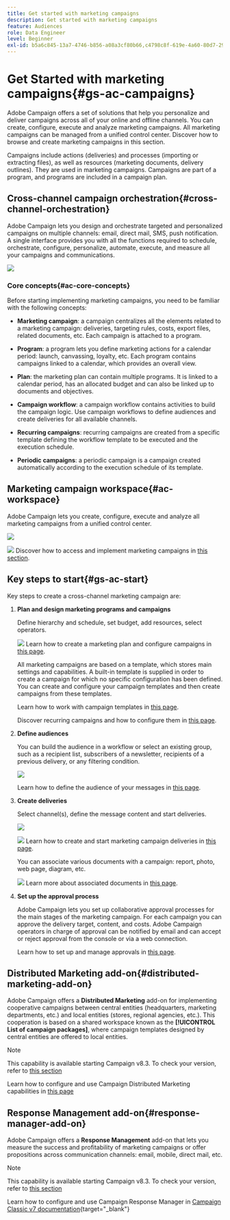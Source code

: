 ```yaml
---
title: Get started with marketing campaigns
description: Get started with marketing campaigns
feature: Audiences
role: Data Engineer
level: Beginner
exl-id: b5a6c845-13a7-4746-b856-a08a3cf80b66,c4798c8f-619e-4a60-80d7-29b9e4c61168
---
```

# Get Started with marketing campaigns{#gs-ac-campaigns}

Adobe Campaign offers a set of solutions that help you personalize and deliver campaigns across all of your online and offline channels. You can create, configure, execute and analyze marketing campaigns. All marketing campaigns can be managed from a unified control center. Discover how to browse and create marketing campaigns in this section.

Campaigns include actions (deliveries) and processes (importing or extracting files), as well as resources (marketing documents, delivery outlines). They are used in marketing campaigns. Campaigns are part of a program, and programs are included in a campaign plan.

## Cross-channel campaign orchestration{#cross-channel-orchestration}

Adobe Campaign lets you design and orchestrate targeted and personalized campaigns on multiple channels: email, direct mail, SMS, push notification. A single interface provides you with all the functions required to schedule, orchestrate, configure, personalize, automate, execute, and measure all your campaigns and communications.

![](assets/campaign-tab.png) 

### Core concepts{#ac-core-concepts}

Before starting implementing marketing campaigns, you need to be familiar with the following concepts:

* **Marketing campaign**: a campaign centralizes all the elements related to a marketing campaign: deliveries, targeting rules, costs, export files, related documents, etc. Each campaign is attached to a program.

* **Program**: a program lets you define marketing actions for a calendar period: launch, canvassing, loyalty, etc. Each program contains campaigns linked to a calendar, which provides an overall view.

* **Plan**: the marketing plan can contain multiple programs. It is linked to a calendar period, has an allocated budget and can also be linked up to documents and objectives.

* **Campaign workflow**: a campaign workflow contains activities to build the campaign logic. Use campaign workflows to define audiences and create deliveries for all available channels.

* **Recurring campaigns**: recurring campaigns are created from a specific template defining the workflow template to be executed and the execution schedule.

* **Periodic campaigns**: a periodic campaign is a campaign created automatically according to the execution schedule of its template.

## Marketing campaign workspace{#ac-workspace}

Adobe Campaign lets you create, configure, execute and analyze all marketing campaigns from a unified control center.

![](assets/calendar.png) 

![](../assets/do-not-localize/book.png) Discover how to access and implement marketing campaigns in [this section](https://experienceleague-review.corp.adobe.com/docs/campaign/automation/campaign-orchestration/set-up-campaigns.html).

## Key steps to start{#gs-ac-start}

Key steps to create a cross-channel marketing campaign are:

1. **Plan and design marketing programs and campaigns**

    Define hierarchy and schedule, set budget, add resources, select operators. 
    
   ![](../assets/do-not-localize/book.png) Learn how to create a marketing plan and configure campaigns in [this page](https://experienceleague-review.corp.adobe.com/docs/campaign/automation/campaign-orchestration/marketing-campaign-create.html).

    All marketing campaigns are based on a template, which stores main settings and capabilities. A built-in template is supplied in order to create a campaign for which no specific configuration has been defined. You can create and configure your campaign templates and then create campaigns from these templates.

   Learn how to work with campaign templates in [this page](https://experienceleague-review.corp.adobe.com/docs/campaign/automation/campaign-orchestration/marketing-campaign-templates.html).

   Discover recurring campaigns and how to configure them in [this page](https://experienceleague-review.corp.adobe.com/docs/campaign/automation/campaign-orchestration/recurring-periodic-campaigns.html).

1. **Define audiences**
    
    You can build the audience in a workflow or select an existing group, such as a recipient list, subscribers of a newsletter, recipients of a previous delivery, or any filtering condition.

    ![](assets/campaign-wf.png) 
    
    Learn how to define the audience of your messages in [this page](https://experienceleague-review.corp.adobe.com/docs/campaign/automation/campaign-orchestration/marketing-campaign-target.html).
    
1. **Create deliveries**

    Select channel(s), define the message content and start deliveries.

    ![](assets/campaign-dashboard.png) 
    
   ![](../assets/do-not-localize/book.png) Learn how to create and start marketing campaign deliveries in [this page](https://experienceleague-review.corp.adobe.com/docs/campaign/automation/campaign-orchestration/marketing-campaign-deliveries.html).

    You can associate various documents with a campaign: report, photo, web page, diagram, etc.

   ![](../assets/do-not-localize/book.png) Learn more about associated documents in [this page](https://experienceleague-review.corp.adobe.com/docs/campaign/automation/campaign-orchestration/marketing-campaign-assets.html).
    
1. **Set up the approval process**

    Adobe Campaign lets you set up collaborative approval processes for the main stages of the marketing campaign. For each campaign you can approve the delivery target, content, and costs. Adobe Campaign operators in charge of approval can be notified by email and can accept or reject approval from the console or via a web connection. 

   Learn how to set up and manage approvals in [this page](https://experienceleague-review.corp.adobe.com/docs/campaign/automation/campaign-orchestration/marketing-campaign-approval.html?lang=en#campaign-orchestration).


## Distributed Marketing add-on{#distributed-marketing-add-on}

Adobe Campaign offers a **Distributed Marketing** add-on for implementing cooperative campaigns between central entities (headquarters, marketing departments, etc.) and local entities (stores, regional agencies, etc.). This cooperation is based on a shared workspace known as the **[!UICONTROL List of campaign packages]**, where campaign templates designed by central entities are offered to local entities.

>[!NOTE]
>
>This capability is available starting Campaign v8.3. To check your version, refer to [this section](compatibility-matrix.md#how-to-check-your-campaign-version-and-buildversion)

Learn how to configure and use Campaign Distributed Marketing capabilities in [this page](https://experienceleague-review.corp.adobe.com/docs/campaign/automation/distributed-marketing/about-distributed-marketing.html)

## Response Management add-on{#response-manager-add-on} 

Adobe Campaign offers a **Response Management** add-on that lets you measure the success and profitability of marketing campaigns or offer propositions across communication channels: email, mobile, direct mail, etc.

>[!NOTE]
>
>This capability is available starting Campaign v8.3. To check your version, refer to [this section](compatibility-matrix.md#how-to-check-your-campaign-version-and-buildversion)

[](../assets/do-not-localize/book.png) Learn how to configure and use Campaign Response Manager in [Campaign Classic v7 documentation](https://experienceleague.adobe.com/docs/campaign-classic/using/response-manager/about-response-manager.html){target="_blank"}


